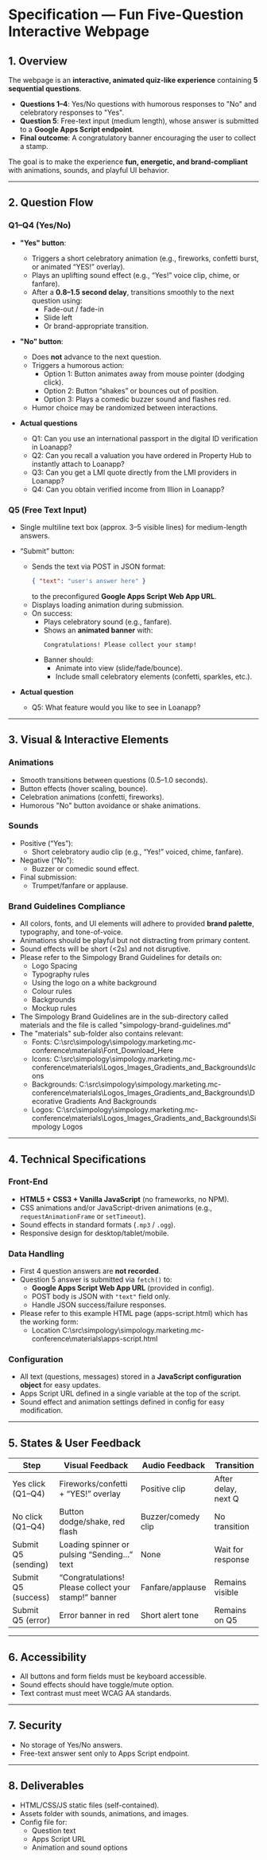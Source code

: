 # Specification — Fun Five-Question Interactive Webpage

## 1. Overview
The webpage is an **interactive, animated quiz-like experience** containing **5 sequential questions**.  
- **Questions 1–4**: Yes/No questions with humorous responses to "No" and celebratory responses to "Yes".  
- **Question 5**: Free-text input (medium length), whose answer is submitted to a **Google Apps Script endpoint**.  
- **Final outcome**: A congratulatory banner encouraging the user to collect a stamp.  

The goal is to make the experience **fun, energetic, and brand-compliant** with animations, sounds, and playful UI behavior.

---

## 2. Question Flow

### Q1–Q4 (Yes/No)
- **"Yes" button**:
  - Triggers a short celebratory animation (e.g., fireworks, confetti burst, or animated “YES!” overlay).
  - Plays an uplifting sound effect (e.g., “Yes!” voice clip, chime, or fanfare).
  - After a **0.8–1.5 second delay**, transitions smoothly to the next question using:
    - Fade-out / fade-in
    - Slide left
    - Or brand-appropriate transition.
- **"No" button**:
  - Does **not** advance to the next question.
  - Triggers a humorous action:
    - Option 1: Button animates away from mouse pointer (dodging click).
    - Option 2: Button “shakes” or bounces out of position.
    - Option 3: Plays a comedic buzzer sound and flashes red.
  - Humor choice may be randomized between interactions.

- **Actual questions**
    - Q1: Can you use an international passport in the digital ID verification in Loanapp?
    - Q2: Can you recall a valuation you have ordered in Property Hub to instantly attach to Loanapp?
    - Q3: Can you get a LMI quote directly from the LMI providers in Loanapp?
    - Q4: Can you obtain verified income from Illion in Loanapp?


### Q5 (Free Text Input)
- Single multiline text box (approx. 3–5 visible lines) for medium-length answers.
- “Submit” button:
  - Sends the text via POST in JSON format:
    ```json
    { "text": "user's answer here" }
    ```
    to the preconfigured **Google Apps Script Web App URL**.
  - Displays loading animation during submission.
  - On success:
    - Plays celebratory sound (e.g., fanfare).
    - Shows an **animated banner** with:
      ```
      Congratulations! Please collect your stamp!
      ```
    - Banner should:
      - Animate into view (slide/fade/bounce).
      - Include small celebratory elements (confetti, sparkles, etc.).

- **Actual question**
    - Q5: What feature would you like to see in Loanapp?

---

## 3. Visual & Interactive Elements

### Animations
- Smooth transitions between questions (0.5–1.0 seconds).
- Button effects (hover scaling, bounce).
- Celebration animations (confetti, fireworks).
- Humorous "No" button avoidance or shake animations.

### Sounds
- Positive (“Yes”):  
  - Short celebratory audio clip (e.g., “Yes!” voiced, chime, fanfare).
- Negative (“No”):  
  - Buzzer or comedic sound effect.
- Final submission:  
  - Trumpet/fanfare or applause.

### Brand Guidelines Compliance
- All colors, fonts, and UI elements will adhere to provided **brand palette**, typography, and tone-of-voice.
- Animations should be playful but not distracting from primary content.
- Sound effects will be short (<2s) and not disruptive.
- Please refer to the Simpology Brand Guidelines for details on:
    - Logo Spacing
    - Typography rules
    - Using the logo on a white background
    - Colour rules
    - Backgrounds
    - Mockup rules
- The Simpology Brand Guidelines are in the sub-directory called materials and the file is called "simpology-brand-guidelines.md"
- The "materials" sub-folder also contains relevant:
    - Fonts: C:\src\simpology\simpology.marketing.mc-conference\materials\Font_Download_Here
    - Icons: C:\src\simpology\simpology.marketing.mc-conference\materials\Logos_Images_Gradients_and_Backgrounds\Icons
    - Backgrounds: C:\src\simpology\simpology.marketing.mc-conference\materials\Logos_Images_Gradients_and_Backgrounds\Decorative Gradients And Backgrounds
    - Logos: C:\src\simpology\simpology.marketing.mc-conference\materials\Logos_Images_Gradients_and_Backgrounds\Simpology Logos

---

## 4. Technical Specifications

### Front-End
- **HTML5 + CSS3 + Vanilla JavaScript** (no frameworks, no NPM).
- CSS animations and/or JavaScript-driven animations (e.g., `requestAnimationFrame` or `setTimeout`).
- Sound effects in standard formats (`.mp3` / `.ogg`).
- Responsive design for desktop/tablet/mobile.

### Data Handling
- First 4 question answers are **not recorded**.
- Question 5 answer is submitted via `fetch()` to:
  - **Google Apps Script Web App URL** (provided in config).
  - POST body is JSON with `"text"` field only.
  - Handle JSON success/failure responses.
- Please refer to this example HTML page (apps-script.html) which has the working form: 
    - Location C:\src\simpology\simpology.marketing.mc-conference\materials\apps-script.html

### Configuration
- All text (questions, messages) stored in a **JavaScript configuration object** for easy updates.
- Apps Script URL defined in a single variable at the top of the script.
- Sound effect and animation settings defined in config for easy modification.

---

## 5. States & User Feedback

| Step                  | Visual Feedback                              | Audio Feedback        | Transition         |
|-----------------------|----------------------------------------------|-----------------------|--------------------|
| Yes click (Q1–Q4)     | Fireworks/confetti + “YES!” overlay           | Positive clip         | After delay, next Q|
| No click (Q1–Q4)      | Button dodge/shake, red flash                 | Buzzer/comedy clip    | No transition      |
| Submit Q5 (sending)   | Loading spinner or pulsing “Sending…” text    | None                  | Wait for response  |
| Submit Q5 (success)   | “Congratulations! Please collect your stamp!” banner | Fanfare/applause     | Remains visible    |
| Submit Q5 (error)     | Error banner in red                           | Short alert tone      | Remains on Q5      |

---

## 6. Accessibility
- All buttons and form fields must be keyboard accessible.
- Sound effects should have toggle/mute option.
- Text contrast must meet WCAG AA standards.

---

## 7. Security
- No storage of Yes/No answers.
- Free-text answer sent only to Apps Script endpoint.

---

## 8. Deliverables
- HTML/CSS/JS static files (self-contained).
- Assets folder with sounds, animations, and images.
- Config file for:
  - Question text
  - Apps Script URL
  - Animation and sound options
